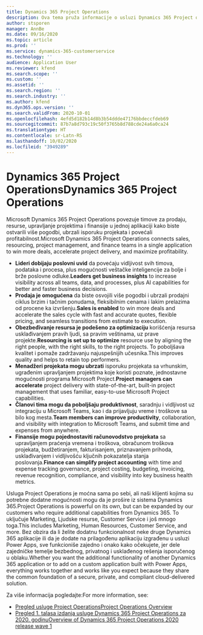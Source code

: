 ```yaml
---
title: Dynamics 365 Project Operations
description: Ova tema pruža informacije o usluzi Dynamics 365 Project operations.
author: stsporen
manager: AnnBe
ms.date: 09/16/2020
ms.topic: article
ms.prod: ''
ms.service: dynamics-365-customerservice
ms.technology: ''
audience: Application User
ms.reviewer: kfend
ms.search.scope: ''
ms.custom: ''
ms.assetid: ''
ms.search.region: ''
ms.search.industry: ''
ms.author: kfend
ms.dyn365.ops.version: ''
ms.search.validFrom: 2020-10-01
ms.openlocfilehash: 4efd5d182b14d8b3b54ddde47176bbdeccfdeb69
ms.sourcegitcommit: 87b7a8d793c19c50f3765b8d788cde24a6a0ca24
ms.translationtype: HT
ms.contentlocale: sr-Latn-RS
ms.lasthandoff: 10/02/2020
ms.locfileid: "3949289"
---
```

# <a name="dynamics-365-project-operations"></a><span data-ttu-id="35de2-103">Dynamics 365 Project Operations</span><span class="sxs-lookup"><span data-stu-id="35de2-103">Dynamics 365 Project Operations</span></span>

<span data-ttu-id="35de2-104">Microsoft Dynamics 365 Project Operations povezuje timove za prodaju, resurse, upravljanje projektima i finansije u jednoj aplikaciji kako biste ostvarili više pogodbi, ubrzali isporuku projekata i povećali profitabilnost.</span><span class="sxs-lookup"><span data-stu-id="35de2-104">Microsoft Dynamics 365 Project Operations connects sales, resourcing, project management, and finance teams in a single application to win more deals, accelerate project delivery, and maximize profitability.</span></span>

-   <span data-ttu-id="35de2-105">**Lideri dobijaju poslovni uvid** da povećaju vidljivost svih timova, podataka i procesa, plus mogućnosti veštačke inteligencije za bolje i brže poslovne odluke.</span><span class="sxs-lookup"><span data-stu-id="35de2-105">**Leaders get business insights** to increase visibility across all teams, data, and processes, plus AI capabilities for better and faster business decisions.</span></span>
-   <span data-ttu-id="35de2-106">**Prodaja je omogućena** da biste osvojili više pogodbi i ubrzali prodajni ciklus brzim i tačnim ponudama, fleksibilnim cenama i lakim prelazima od procene ka izvršenju.</span><span class="sxs-lookup"><span data-stu-id="35de2-106">**Sales is enabled** to win more deals and accelerate the sales cycle with fast and accurate quotes, flexible pricing, and seamless transitions from estimate to execution.</span></span>
-   <span data-ttu-id="35de2-107">**Obezbeđivanje resursa je podešeno za optimizaciju** korišćenja resursa usklađivanjem pravih ljudi, sa pravim veštinama, uz prave projekte.</span><span class="sxs-lookup"><span data-stu-id="35de2-107">**Resourcing is set up to optimize** resource use by aligning the right people, with the right skills, to the right projects.</span></span> <span data-ttu-id="35de2-108">To poboljšava kvalitet i pomaže zadržavanju najuspešnijih učesnika.</span><span class="sxs-lookup"><span data-stu-id="35de2-108">This improves quality and helps to retain top performers.</span></span>
-   <span data-ttu-id="35de2-109">**Menadžeri projekata mogu ubrzati** isporuku projekata sa vrhunskim, ugrađenim upravljanjem projektima koje koristi poznate, jednostavne mogućnosti programa Microsoft Project.</span><span class="sxs-lookup"><span data-stu-id="35de2-109">**Project managers can accelerate** project delivery with state-of-the-art, built-in project management that uses familiar, easy-to-use Microsoft Project capabilities.</span></span>
-   <span data-ttu-id="35de2-110">**Članovi tima mogu da poboljšaju produktivnost**, saradnju i vidljivost uz integraciju u Microsoft Teams, kao i da prijavljuju vreme i troškove sa bilo kog mesta.</span><span class="sxs-lookup"><span data-stu-id="35de2-110">**Team members can improve productivity**, collaboration, and visibility with integration to Microsoft Teams, and submit time and expenses from anywhere.</span></span>
-   <span data-ttu-id="35de2-111">**Finansije mogu pojednostaviti računovodstvo projekata** sa upravljanjem praćenja vremena i troškova, obračunom troškova projekata, budžetiranjem, fakturisanjem, priznavanjem prihoda, usklađivanjem i vidljivošću ključnih pokazatelja stanja poslovanja.</span><span class="sxs-lookup"><span data-stu-id="35de2-111">**Finance can simplify project accounting** with time and expense tracking governance, project costing, budgeting, invoicing, revenue recognition, compliance, and visibility into key business health metrics.</span></span>

<span data-ttu-id="35de2-112">Usluga Project Operations je moćna sama po sebi, ali naši klijenti kojima su potrebne dodatne mogućnosti mogu da je prošire iz sistema Dynamics 365.</span><span class="sxs-lookup"><span data-stu-id="35de2-112">Project Operations is powerful on its own, but can be expanded by our customers who require additional capabilities from Dynamics 365.</span></span> <span data-ttu-id="35de2-113">To uključuje Marketing, Ljudske resurse, Customer Service i još mnogo toga.</span><span class="sxs-lookup"><span data-stu-id="35de2-113">This includes Marketing, Human Resources, Customer Service, and more.</span></span> <span data-ttu-id="35de2-114">Bez obzira da li želite dodatnu funkcionalnost neke druge Dynamics 365 aplikacije ili da je dodate na prilagođenu aplikaciju izgrađenu u usluzi Power Apps, sve funkcioniše zajedno i onako kako očekujete, jer dele zajedničke temelje bezbednog, privatnog i usklađenog rešenja isporučenog u oblaku.</span><span class="sxs-lookup"><span data-stu-id="35de2-114">Whether you want the additional functionality of another Dynamics 365 application or to add on a custom application built with Power Apps, everything works together and works like you expect because they share the common foundation of a secure, private, and compliant cloud-delivered solution.</span></span>

<span data-ttu-id="35de2-115">Za više informacija pogledajte:</span><span class="sxs-lookup"><span data-stu-id="35de2-115">For more information, see:</span></span>

- [<span data-ttu-id="35de2-116">Pregled usluge Project Operations</span><span class="sxs-lookup"><span data-stu-id="35de2-116">Project Operations Overview</span></span>](https://dynamics.microsoft.com/en-us/project-operations/overview/)
- [<span data-ttu-id="35de2-117">Pregled 1. talasa izdanja usluge Dynamics 365 Project Operations za 2020. godinu</span><span class="sxs-lookup"><span data-stu-id="35de2-117">Overview of Dynamics 365 Project Operations 2020 release wave 1</span></span>](https://docs.microsoft.com/dynamics365-release-plan/2020wave1/dynamics365-project-operations/)

